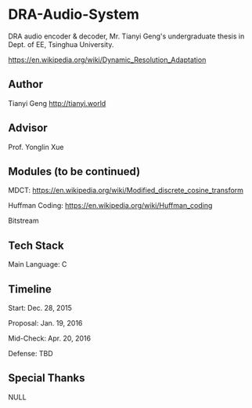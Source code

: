 # DRA-Audio-System
DRA audio encoder &amp; decoder, Mr. Tianyi Geng's undergraduate thesis in Dept. of EE, Tsinghua University.

https://en.wikipedia.org/wiki/Dynamic_Resolution_Adaptation

## Author
Tianyi Geng http://tianyi.world

## Advisor
Prof. Yonglin Xue

## Modules (to be continued)

MDCT: https://en.wikipedia.org/wiki/Modified_discrete_cosine_transform

Huffman Coding: https://en.wikipedia.org/wiki/Huffman_coding

Bitstream

## Tech Stack

Main Language: C

## Timeline
Start: Dec. 28, 2015

Proposal: Jan. 19, 2016

Mid-Check: Apr. 20, 2016

Defense: TBD

## Special Thanks

NULL
